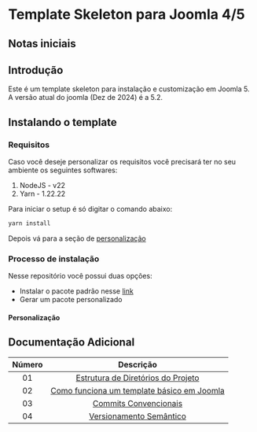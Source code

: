 # Template Skeleton para Joomla 4/5

## Notas iniciais

[Marcos]: # 'Colocar aqui a introdução do repositório de nomenclaturas'

## Introdução

Este é um template skeleton para instalação e customização em Joomla 5. A versão atual do joomla (Dez de 2024) é a 5.2.

## Instalando o template

### Requisitos

Caso você deseje personalizar os requisitos você precisará ter no seu ambiente os seguintes softwares: 

1. NodeJS - v22
2. Yarn - 1.22.22

Para iniciar o setup é só digitar o comando abaixo: 

```bash
yarn install 
```

Depois vá para a seção de [personalização](#personalização)

### Processo de instalação

Nesse repositório você possui duas opções: 

- Instalar o pacote padrão nesse [link]()
- Gerar um pacote personalizado

#### Personalização



## Documentação Adicional

| Número |                                  Descrição                                   |
| :----: | :--------------------------------------------------------------------------: |
|   01   |        [Estrutura de Diretórios do Projeto](document/01-Estrutura.md)        |
|   02   | [Como funciona um template básico em Joomla](document/02-Como%20Funciona.md) |
|   03   |               [Commits Convencionais](document/03-Commits.md)                |
|   04   |           [Versionamento Semântico](document/04-Versionamento.md)            |

